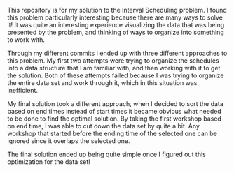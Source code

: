 This repository is for my solution to the Interval Scheduling problem. 
I found this problem particularly interesting because there are many ways to solve it!
It was quite an interesting experience visualizing the data that was being presented by the problem,
and thinking of ways to organize into something to work with.

Through my different commits I ended up with three different approaches to this problem.
My first two attempts were trying to organize the schedules into a data structure that I am familiar with,
and then working with it to get the solution. Both of these attempts failed because I was trying to organize
the entire data set and work through it, which in this situation was inefficient.

My final solution took a different approach, when I decided to sort the data based on end times instead of
start times it became obvious what needed to be done to find the optimal solution. By taking the first
workshop based on end time, I was able to cut down the data set by quite a bit. Any workshop that started
before the ending time of the selected one can be ignored since it overlaps the selected one.

The final solution ended up being quite simple once I figured out this optimization for the data set!
